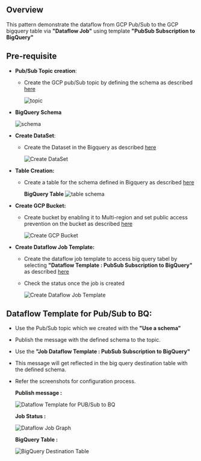 ## Overview
   This pattern demonstrate the dataflow from GCP Pub/Sub to the GCP bigquery table via **"Dataflow Job"** using template **"PubSub Subscription to BigQuery"**
   
## Pre-requisite
- **Pub/Sub Topic creation**:
  * Create the GCP pub/Sub topic by defining the schema as described [here](https://cloud.google.com/pubsub/docs/create-topic#create_a_topic_2)

    ![topic](https://github.com/mongodb-partners/MongoDb-BigQuery-Workshops/assets/109083730/13ad7e14-e965-4351-b077-e3fd75117939)


- **BigQuery Schema**
  
    ![schema](https://github.com/mongodb-partners/MongoDb-BigQuery-Workshops/assets/109083730/17bcc428-09b6-43fb-8573-ba4aecc358b1)


- **Create DataSet**:
  * Create the Dataset in the Bigquery as described [here](https://cloud.google.com/bigquery/docs/datasets#create-dataset)

    ![Create DataSet](https://github.com/mongodb-partners/MongoDb-BigQuery-Workshops/assets/109083730/f179ad2a-09ed-4ea2-b45d-61a6c1e9b812)

- **Table Creation:** 
  * Create a table for the schema defined in Bigquery as described [here](https://cloud.google.com/bigquery/docs/tables#create_an_empty_table_with_a_schema_definition)

    **BigQuery Table**
    ![table schema](https://github.com/mongodb-partners/MongoDb-BigQuery-Workshops/assets/109083730/6d3c3428-22c0-41c7-823f-e251f55482a5)

  
    
- **Create GCP Bucket:**
  * Create bucket by enabling it to Multi-region and set public access prevention on the bucket as described [here](https://cloud.google.com/storage/docs/creating-buckets)
  
    ![Create GCP Bucket](https://github.com/mongodb-partners/MongoDb-BigQuery-Workshops/assets/109083730/43cc1104-a868-4237-8c29-ed72e4201768)
  
- **Create Dataflow Job Template:**
  * Create the dataflow job template to access big query tabel by selecting **"Dataflow Template : PubSub Subscription to BigQuery"** as described [here](https://cloud.google.com/dataflow/docs/guides/templates/provided/pubsub-to-bigquery)
  * Check the status once the job is created
  
    ![Create Dataflow Job Template](https://github.com/mongodb-partners/MongoDb-BigQuery-Workshops/assets/109083730/e28050ed-8126-4ab6-bbeb-b9ce36f1fcb5)

## Dataflow Template for Pub/Sub to BQ:
  * Use the Pub/Sub topic which we created with the **"Use a schema"**
  * Publish the message with the defined schema to the topic.
  * Use the **"Job Dataflow Template : PubSub Subscription to BigQuery"** 
  * This message will get reflected in the big query destination table with the defined schema.
  * Refer the screenshots for configuration process.
  
     **Publish message :** 
      
       ![Dataflow Template for PUB/Sub to BQ](https://github.com/mongodb-partners/MongoDb-BigQuery-Workshops/assets/109083730/879ca729-4133-414a-a671-1dec637d7472)

     **Job Status :**

       ![Dataflow Job Graph](https://github.com/mongodb-partners/MongoDb-BigQuery-Workshops/assets/109083730/34870f31-aa80-4fab-ac2a-e2d22dd20fc2)
  
     **BigQuery Table :**
    
       ![BigQuery Destination Table](https://github.com/mongodb-partners/MongoDb-BigQuery-Workshops/assets/109083730/dea69155-2ac6-4e45-9aa4-6fe77104edc5)
